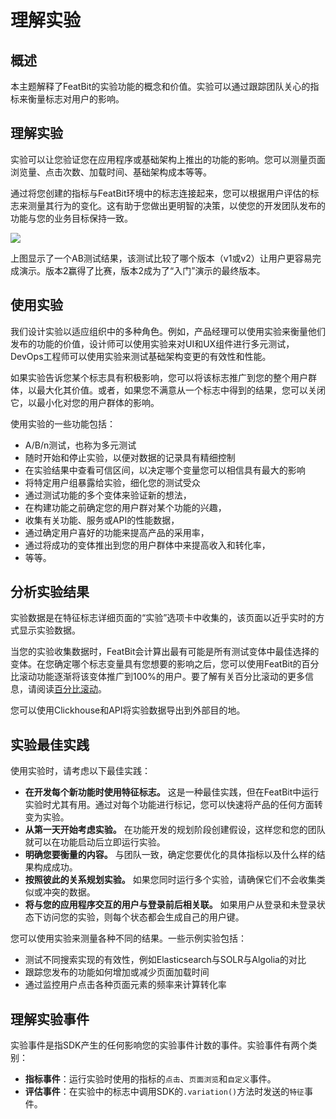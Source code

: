 # 理解实验

## 概述

本主题解释了FeatBit的实验功能的概念和价值。实验可以通过跟踪团队关心的指标来衡量标志对用户的影响。

## 理解实验

实验可以让您验证您在应用程序或基础架构上推出的功能的影响。您可以测量页面浏览量、点击次数、加载时间、基础架构成本等等。

通过将您创建的指标与FeatBit环境中的标志连接起来，您可以根据用户评估的标志来测量其行为的变化。这有助于您做出更明智的决策，以使您的开发团队发布的功能与您的业务目标保持一致。

![](../experimentation/assets/understanding-experimentation/001.webp)

上图显示了一个AB测试结果，该测试比较了哪个版本（v1或v2）让用户更容易完成演示。版本2赢得了比赛，版本2成为了“入门”演示的最终版本。

## 使用实验

我们设计实验以适应组织中的多种角色。例如，产品经理可以使用实验来衡量他们发布的功能的价值，设计师可以使用实验来对UI和UX组件进行多元测试，DevOps工程师可以使用实验来测试基础架构变更的有效性和性能。

如果实验告诉您某个标志具有积极影响，您可以将该标志推广到您的整个用户群体，以最大化其价值。或者，如果您不满意从一个标志中得到的结果，您可以关闭它，以最小化对您的用户群体的影响。

使用实验的一些功能包括：

* A/B/n测试，也称为多元测试
* 随时开始和停止实验，以便对数据的记录具有精细控制
* 在实验结果中查看可信区间，以决定哪个变量您可以相信具有最大的影响
* 将特定用户组暴露给实验，细化您的测试受众
* 通过测试功能的多个变体来验证新的想法，
* 在构建功能之前确定您的用户群对某个功能的兴趣，
* 收集有关功能、服务或API的性能数据，
* 通过确定用户喜好的功能来提高产品的采用率，
* 通过将成功的变体推出到您的用户群体中来提高收入和转化率，
* 等等。

## 分析实验结果

实验数据是在特征标志详细页面的“实验”选项卡中收集的，该页面以近乎实时的方式显示实验数据。

当您的实验收集数据时，FeatBit会计算出最有可能是所有测试变体中最佳选择的变体。在您确定哪个标志变量具有您想要的影响之后，您可以使用FeatBit的百分比滚动功能逐渐将该变体推广到100%的用户。要了解有关百分比滚动的更多信息，请阅读[百分比滚动](../feature-flags/targeting-users-with-flags/percentage-rollouts.md)。

您可以使用Clickhouse和API将实验数据导出到外部目的地。

## 实验最佳实践

使用实验时，请考虑以下最佳实践：

* **在开发每个新功能时使用特征标志。** 这是一种最佳实践，但在FeatBit中运行实验时尤其有用。通过对每个功能进行标记，您可以快速将产品的任何方面转变为实验。
* **从第一天开始考虑实验。** 在功能开发的规划阶段创建假设，这样您和您的团队就可以在功能启动后立即运行实验。
* **明确您要衡量的内容。** 与团队一致，确定您要优化的具体指标以及什么样的结果构成成功。
* **按照彼此的关系规划实验。** 如果您同时运行多个实验，请确保它们不会收集类似或冲突的数据。
* **将与您的应用程序交互的用户与登录前后相关联。** 如果用户从登录和未登录状态下访问您的实验，则每个状态都会生成自己的用户键。

您可以使用实验来测量各种不同的结果。一些示例实验包括：

* 测试不同搜索实现的有效性，例如Elasticsearch与SOLR与Algolia的对比
* 跟踪您发布的功能如何增加或减少页面加载时间
* 通过监控用户点击各种页面元素的频率来计算转化率

## 理解实验事件

实验事件是指SDK产生的任何影响您的实验事件计数的事件。实验事件有两个类别：

* **指标事件**：运行实验时使用的指标的`点击`、`页面浏览`和`自定义`事件。
* **评估事件**：在实验中的标志中调用SDK的`.variation()`方法时发送的`特征`事件。